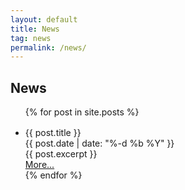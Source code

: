 ```yaml
---
layout: default
title: News
tag: news
permalink: /news/
---
```

<article class="post-content-main">
  <!--h1>News <span class="left-icon"><a href="{{ site.baseurl }}/feed.xml"><i class="fas fa-rss"></i></a></span></h1-->
  <h1>News <span class="left-icon"><i class="fas fa-rss"></i></span></h1>
  <ul class="post-list">
    {% for post in site.posts %}
      <li class="post-list-item">
        <div class="row" style="margin-top:1rem;">
          <div class="post-list-title col-sm-9">{{ post.title }}</div>
          <div class="post-list-date col-sm-3">{{ post.date | date: "%-d %b %Y" }}</div>
        </div>
        <div class="row">
          <div class="post-list-excerpt">{{ post.excerpt }}</div>
          <a class="post-list-link" href="{{ site.baseurl }}{{ post.url }}">More...</a>
        </div>
      </li>
    {% endfor %}
  </ul>
</article>
